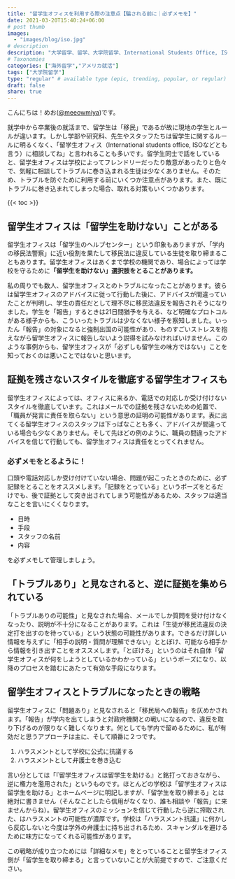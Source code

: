 ```yaml
---
title: "留学生オフィスを利用する際の注意点【騙される前に｜必ずメモを】"
date: 2021-03-20T15:40:24+06:00
# post thumb
images:
  - "images/blog/iso.jpg"
# description
description: "大学留学、留学、大学院留学、International Students Office, ISO, 留学生課、留学生オフィス"
# Taxonomies
categories: ["海外留学","アメリカ就活"]
tags: ["大学院留学"]
type: "regular" # available type (epic, trending, popular, or regular)
draft: false
share: true
---
```

こんにちは！めお(<u><a href="https://twitter.com/meeowmiya" target="_blank">@meeowmiya</a></u>)です。

就学中から卒業後の就活まで、留学生は「移民」であるが故に現地の学生とルールが違います。しかし学部や研究科、先生やスタッフたちは留学生に関するルールに明るくなく、「留学生オフィス（International students office, ISOなどとも言う）に相談してね」と言われることも多いです。留学生同士で話をしていると、留学生オフィスは学校によってフレンドリーだったり敵意があったりと色々で、気軽に相談してトラブルに巻き込まれる生徒は少なくありません。そのため、トラブルを防ぐために利用する前にいくつか注意点があります。また、既にトラブルに巻き込まれてしまった場合、取れる対策もいくつかあります。

{{< toc >}}

## 留学生オフィスは「留学生を助けない」ことがある
留学生オフィスは「留学生のヘルプセンター」という印象もありますが、「学内の移民法警察」に近い役割を果たして移民法に違反している生徒を取り締まることもあります。留学生オフィスはあくまで学校の機関であり、場合によっては学校を守るために<span class="keiko-red">**「留学生を助けない」選択肢をとることがあります。**</span>

私の周りでも数人、留学生オフィスとのトラブルになったことがあります。彼らは留学生オフィスのアドバイスに従って行動した後に、アドバイスが間違っていたことが判明し、学生の責任だとして理不尽に移民法違反を報告されそうになりました。学生を「報告」するときは21日間猶予を与える、など明確なプロトコルがある様子からも、こういったトラブルは少なくない様子を察知しました。いったん「報告」の対象になると強制出国の可能性があり、ものすごいストレスを抱えながら留学生オフィスに報告しないよう説得を試みなければいけません。このような事例からも、留学生オフィスが「必ずしも留学生の味方ではない」ことを知っておくのは悪いことではないと思います。


## 証拠を残さないスタイルを徹底する留学生オフィスも
留学生オフィスによっては、オフィスに来るか、電話での対応しか受け付けないスタイルを徹底しています。これはメールでの証拠を残さないための処置で、「職員が発言に責任を取らない」という意思の証明の可能性があります。表に出てくる留学生オフィスのスタッフは下っぱなことも多く、アドバイスが間違っている場合も少なくありません。そして先ほどの例のように、職員の間違ったアドバイスを信じて行動しても、留学生オフィスは責任をとってくれません。


### 必ずメモをとるように！
口頭や電話対応しか受け付けていない場合、問題が起こったときのために、必ず記録をとることをオススメします。「記録をとっている」というポーズをとるだけでも、後で証拠として突き出されてしまう可能性があるため、スタッフは適当なことを言いにくくなります。
* 日時
* 手段
* スタッフの名前
* 内容

を必ずメモして管理しましょう。

## 「トラブルあり」と見なされると、逆に証拠を集められている
「トラブルありの可能性」と見なされた場合、メールでしか質問を受け付けなくなったり、説明が不十分になることがあります。これは「生徒が移民法違反の決定打を出すのを待っている」という状態の可能性があります。できるだけ詳しい情報を与えずに「相手の説明・質問が理解できない」ととぼけ、可能なら相手から情報を引き出すことをオススメします。「とぼける」というのはそれ自体「留学生オフィスが何をしようとしているかわかっている」というポーズになり、以降のプロセスを踏むにあたって有効な手段になります。

## 留学生オフィスとトラブルになったときの戦略
留学生オフィスに「問題あり」と見なされると「移民局への報告」を仄めかされます。「報告」が学内を出てしまうと対政府機関との戦いになるので、違反を取り下げるのが限りなく難しくなります。何としても学内で留めるために、私が有効だと思うアプローチは主に、そして順番に２つです。
1. ハラスメントとして学校に公式に抗議する
2. ハラスメントとして弁護士を巻き込む

言い分としては「『留学生オフィスは留学生を助ける』と銘打っておきながら、逆に権力を濫用された」というものです。ほとんどの学校は「留学生オフィスは留学生を助ける」とホームページに明記しますが、「留学生を取り締まる」とは絶対に書きません（そんなことしたら信用がなくなり、誰も相談や「報告」に来ませんからね）。留学生オフィスのミッションを信じて行動したら逆に搾取された、はハラスメントの可能性が濃厚です。学校は「ハラスメント抗議」に何かしら反応しないと今度は学外の弁護士に持ち出されるため、スキャンダルを避けるために味方になってくれる可能性があります。

この戦略が成り立つためには「詳細なメモ」をとっていることと留学生オフィス側が「留学生を取り締まる」と言っていないことが大前提ですので、ご注意ください。